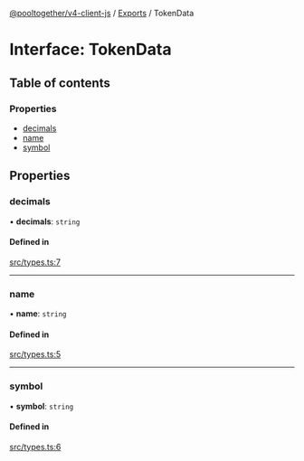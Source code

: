 [@pooltogether/v4-client-js](../README.md) / [Exports](../modules.md) / TokenData

# Interface: TokenData

## Table of contents

### Properties

- [decimals](TokenData.md#decimals)
- [name](TokenData.md#name)
- [symbol](TokenData.md#symbol)

## Properties

### decimals

• **decimals**: `string`

#### Defined in

[src/types.ts:7](https://github.com/pooltogether/v4-client-js/blob/7357147/src/types.ts#L7)

___

### name

• **name**: `string`

#### Defined in

[src/types.ts:5](https://github.com/pooltogether/v4-client-js/blob/7357147/src/types.ts#L5)

___

### symbol

• **symbol**: `string`

#### Defined in

[src/types.ts:6](https://github.com/pooltogether/v4-client-js/blob/7357147/src/types.ts#L6)

